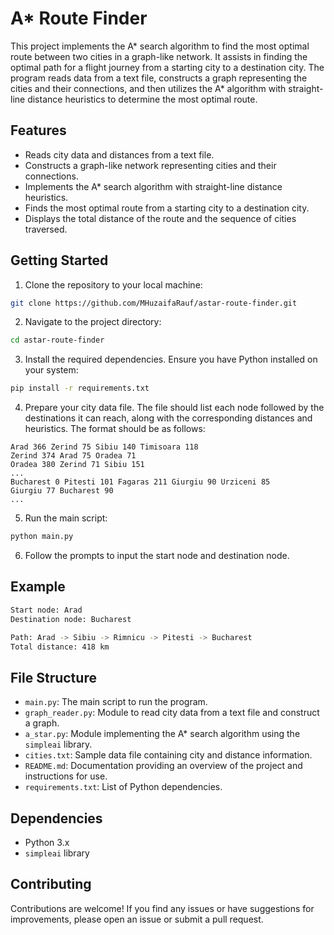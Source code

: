 # A* Route Finder

This project implements the A* search algorithm to find the most optimal route between two cities in a graph-like network. It assists in finding the optimal path for a flight journey from a starting city to a destination city. The program reads data from a text file, constructs a graph representing the cities and their connections, and then utilizes the A* algorithm with straight-line distance heuristics to determine the most optimal route.

## Features

- Reads city data and distances from a text file.
- Constructs a graph-like network representing cities and their connections.
- Implements the A* search algorithm with straight-line distance heuristics.
- Finds the most optimal route from a starting city to a destination city.
- Displays the total distance of the route and the sequence of cities traversed.

## Getting Started

1. Clone the repository to your local machine:

```bash
git clone https://github.com/MHuzaifaRauf/astar-route-finder.git
```

2. Navigate to the project directory:

```bash
cd astar-route-finder
```

3. Install the required dependencies. Ensure you have Python installed on your system:

```bash
pip install -r requirements.txt
```

4. Prepare your city data file. The file should list each node followed by the destinations it can reach, along with the corresponding distances and heuristics. The format should be as follows:

```
Arad 366 Zerind 75 Sibiu 140 Timisoara 118
Zerind 374 Arad 75 Oradea 71
Oradea 380 Zerind 71 Sibiu 151
...
Bucharest 0 Pitesti 101 Fagaras 211 Giurgiu 90 Urziceni 85
Giurgiu 77 Bucharest 90
...
```

5. Run the main script:

```bash
python main.py
```

6. Follow the prompts to input the start node and destination node.

## Example

```bash
Start node: Arad
Destination node: Bucharest

Path: Arad -> Sibiu -> Rimnicu -> Pitesti -> Bucharest
Total distance: 418 km
```

## File Structure

- `main.py`: The main script to run the program.
- `graph_reader.py`: Module to read city data from a text file and construct a graph.
- `a_star.py`: Module implementing the A* search algorithm using the `simpleai` library.
- `cities.txt`: Sample data file containing city and distance information.
- `README.md`: Documentation providing an overview of the project and instructions for use.
- `requirements.txt`: List of Python dependencies.

## Dependencies

- Python 3.x
- `simpleai` library

## Contributing

Contributions are welcome! If you find any issues or have suggestions for improvements, please open an issue or submit a pull request.